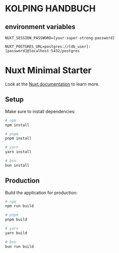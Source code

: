# KOLPING HANDBUCH

## environment variables

```
NUXT_SESSION_PASSWORD=[your-super-strong-password]

NUXT_POSTGRES_URL=postgres://[db_user]:[password]@localhost:5432/postgres
```

# Nuxt Minimal Starter

Look at the [Nuxt documentation](https://nuxt.com/docs/getting-started/introduction) to learn more.

## Setup

Make sure to install dependencies:

```bash
# npm
npm install

# pnpm
pnpm install

# yarn
yarn install

# bun
bun install
```

## Production

Build the application for production:

```bash
# npm
npm run build

# pnpm
pnpm build

# yarn
yarn build

# bun
bun run build
```
